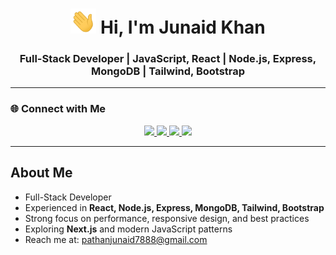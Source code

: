 <h1 align="center">
  <img src="https://raw.githubusercontent.com/ABSphreak/ABSphreak/master/gifs/Hi.gif" height="40"/>
  Hi, I'm Junaid Khan
</h1>
<h3 align="center">Full-Stack Developer | JavaScript, React | Node.js, Express, MongoDB | Tailwind, Bootstrap</h3>

---

<h3> 🌐 Connect with Me </h3>
<p align="center">
  <a href="https://www.linkedin.com/in/junaidkhan1723" target="_blank">
    <img src="https://img.shields.io/badge/LinkedIn-0A66C2?logo=linkedin&logoColor=white&style=for-the-badge" />
  </a>
  <a href="mailto:pathanjunaid7888@gmail.com">
    <img src="https://img.shields.io/badge/Email-D14836?logo=gmail&logoColor=white&style=for-the-badge" />
  </a>
  <a href="https://github.com/junaidkhan1723">
    <img src="https://img.shields.io/badge/GitHub-181717?logo=github&logoColor=white&style=for-the-badge" />
  </a>
 <a href="https://www.instagram.com/junaid_khan1723" target="_blank">
    <img src="https://img.shields.io/badge/Instagram-E4405F?logo=instagram&logoColor=white&style=for-the-badge" />
  </a>
</p>

---

 ## About Me
- Full-Stack Developer 
- Experienced in **React, Node.js, Express, MongoDB, Tailwind, Bootstrap**  
- Strong focus on performance, responsive design, and best practices  
- Exploring **Next.js** and modern JavaScript patterns  
- Reach me at: [pathanjunaid7888@gmail.com](mailto:pathanjunaid7888@gmail.com)  
